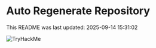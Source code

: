 # Auto Regenerate Repository

This README was last updated: 2025-09-14 15:31:02

 ![TryHackMe](https://tryhackme.com/badge/533634)